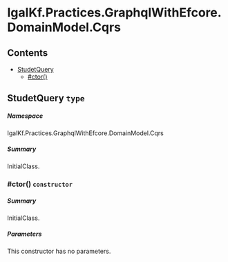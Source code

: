 <a name='assembly'></a>
# IgalKf.Practices.GraphqlWithEfcore.DomainModel.Cqrs

## Contents

- [StudetQuery](#T-IgalKf-Practices-GraphqlWithEfcore-DomainModel-Cqrs-StudetQuery 'IgalKf.Practices.GraphqlWithEfcore.DomainModel.Cqrs.StudetQuery')
  - [#ctor()](#M-IgalKf-Practices-GraphqlWithEfcore-DomainModel-Cqrs-StudetQuery-#ctor 'IgalKf.Practices.GraphqlWithEfcore.DomainModel.Cqrs.StudetQuery.#ctor')

<a name='T-IgalKf-Practices-GraphqlWithEfcore-DomainModel-Cqrs-StudetQuery'></a>
## StudetQuery `type`

##### Namespace

IgalKf.Practices.GraphqlWithEfcore.DomainModel.Cqrs

##### Summary

InitialClass.

<a name='M-IgalKf-Practices-GraphqlWithEfcore-DomainModel-Cqrs-StudetQuery-#ctor'></a>
### #ctor() `constructor`

##### Summary

InitialClass.

##### Parameters

This constructor has no parameters.

